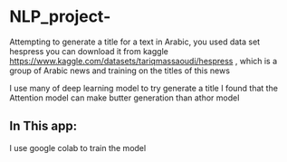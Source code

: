 # NLP_project-
Attempting to generate a title for a text in Arabic, you used data set hespress you can download it from kaggle https://www.kaggle.com/datasets/tariqmassaoudi/hespress
, which is a group of Arabic news and training on the titles of this news

I use many of deep learning model to try generate a title I found that the Attention model can make butter generation than athor model 

<h2>In This app:</h2>
I use google colab to train the model 

